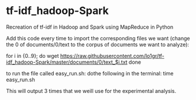 # tf-idf_hadoop-Spark
Recreation of tf-idf in Hadoop and Spark using MapReduce in Python



Add this code every time to import the corresponding files we want (change the 0 of documents/0/text to the corpus of documents we want to analyze):

for i in {0..9}; do
      wget https://raw.githubusercontent.com/lo1gr/tf-idf_hadoop-Spark/master/documents/0/text_$i.txt
done



to run the file called 
easy_run.sh:   dothe following in the terminal:
time easy_run.sh

This will output 3 times that we weill use for the experimental analysis.

